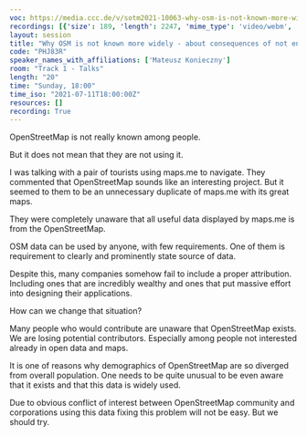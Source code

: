 ```yaml
---
voc: https://media.ccc.de/v/sotm2021-10063-why-osm-is-not-known-more-widely-about-consequences-of-not-enforcing-attribution-requirements
recordings: [{'size': 189, 'length': 2247, 'mime_type': 'video/webm', 'language': 'eng', 'filename': 'sotm2021-10063-eng-Why_OSM_is_not_known_more_widely_-_about_consequences_of_not_enforcing_attribution_requirements_webm-hd.webm', 'state': 'new', 'folder': 'webm-hd', 'high_quality': True, 'width': 1920, 'height': 1080, 'updated_at': '2021-09-19T11:24:11.094+02:00', 'recording_url': 'https://cdn.media.ccc.de/events/sotm/2021/webm-hd/sotm2021-10063-eng-Why_OSM_is_not_known_more_widely_-_about_consequences_of_not_enforcing_attribution_requirements_webm-hd.webm', 'url': 'https://media.ccc.de/public/recordings/54927', 'event_url': 'https://media.ccc.de/public/events/be7b8fd8-15d6-5d41-a0f6-15604e0ae3c7', 'conference_url': 'https://media.ccc.de/public/conferences/sotm2021'}, {'size': 95, 'length': 2247, 'mime_type': 'video/webm', 'language': 'eng', 'filename': 'sotm2021-10063-eng-Why_OSM_is_not_known_more_widely_-_about_consequences_of_not_enforcing_attribution_requirements_webm-sd.webm', 'state': 'new', 'folder': 'webm-sd', 'high_quality': False, 'width': 720, 'height': 576, 'updated_at': '2021-09-19T10:50:46.087+02:00', 'recording_url': 'https://cdn.media.ccc.de/events/sotm/2021/webm-sd/sotm2021-10063-eng-Why_OSM_is_not_known_more_widely_-_about_consequences_of_not_enforcing_attribution_requirements_webm-sd.webm', 'url': 'https://media.ccc.de/public/recordings/54924', 'event_url': 'https://media.ccc.de/public/events/be7b8fd8-15d6-5d41-a0f6-15604e0ae3c7', 'conference_url': 'https://media.ccc.de/public/conferences/sotm2021'}, {'size': 62, 'length': 2247, 'mime_type': 'video/mp4', 'language': 'eng', 'filename': 'sotm2021-10063-eng-Why_OSM_is_not_known_more_widely_-_about_consequences_of_not_enforcing_attribution_requirements_sd.mp4', 'state': 'new', 'folder': 'h264-sd', 'high_quality': False, 'width': 720, 'height': 576, 'updated_at': '2021-09-19T10:27:05.969+02:00', 'recording_url': 'https://cdn.media.ccc.de/events/sotm/2021/h264-sd/sotm2021-10063-eng-Why_OSM_is_not_known_more_widely_-_about_consequences_of_not_enforcing_attribution_requirements_sd.mp4', 'url': 'https://media.ccc.de/public/recordings/54918', 'event_url': 'https://media.ccc.de/public/events/be7b8fd8-15d6-5d41-a0f6-15604e0ae3c7', 'conference_url': 'https://media.ccc.de/public/conferences/sotm2021'}, {'size': 34, 'length': 2247, 'mime_type': 'audio/mpeg', 'language': 'eng', 'filename': 'sotm2021-10063-eng-Why_OSM_is_not_known_more_widely_-_about_consequences_of_not_enforcing_attribution_requirements_mp3.mp3', 'state': 'new', 'folder': 'mp3', 'high_quality': False, 'width': 0, 'height': 0, 'updated_at': '2021-09-19T10:23:04.934+02:00', 'recording_url': 'https://cdn.media.ccc.de/events/sotm/2021/mp3/sotm2021-10063-eng-Why_OSM_is_not_known_more_widely_-_about_consequences_of_not_enforcing_attribution_requirements_mp3.mp3', 'url': 'https://media.ccc.de/public/recordings/54917', 'event_url': 'https://media.ccc.de/public/events/be7b8fd8-15d6-5d41-a0f6-15604e0ae3c7', 'conference_url': 'https://media.ccc.de/public/conferences/sotm2021'}, {'size': 148, 'length': 2247, 'mime_type': 'video/mp4', 'language': 'eng', 'filename': 'sotm2021-10063-eng-Why_OSM_is_not_known_more_widely_-_about_consequences_of_not_enforcing_attribution_requirements_hd.mp4', 'state': 'new', 'folder': 'h264-hd', 'high_quality': True, 'width': 1920, 'height': 1080, 'updated_at': '2021-09-19T10:20:36.568+02:00', 'recording_url': 'https://cdn.media.ccc.de/events/sotm/2021/h264-hd/sotm2021-10063-eng-Why_OSM_is_not_known_more_widely_-_about_consequences_of_not_enforcing_attribution_requirements_hd.mp4', 'url': 'https://media.ccc.de/public/recordings/54916', 'event_url': 'https://media.ccc.de/public/events/be7b8fd8-15d6-5d41-a0f6-15604e0ae3c7', 'conference_url': 'https://media.ccc.de/public/conferences/sotm2021'}]
layout: session
title: "Why OSM is not known more widely - about consequences of not enforcing attribution requirements"
code: "PHJ83R"
speaker_names_with_affiliations: ['Mateusz Konieczny']
room: "Track 1 - Talks"
length: "20"
time: "Sunday, 18:00"
time_iso: "2021-07-11T18:00:00Z"
resources: []
recording: True
---
```

OpenStreetMap is not really known among people.

But it does not mean that they are not using it.

I was talking with a pair of tourists using maps.me to navigate. They commented that OpenStreetMap sounds like an interesting project. But it seemed to them to be an unnecessary duplicate of maps.me with its great maps.

They were completely unaware that all useful data displayed by maps.me is from the OpenStreetMap.

OSM data can be used by anyone, with few requirements. One of them is requirement to clearly and prominently state source of data.

Despite this, many companies somehow fail to include a proper attribution. Including ones that are incredibly wealthy and ones that put massive effort into designing their applications.

How can we change that situation?

Many people who would contribute are unaware that OpenStreetMap exists. We are losing potential contributors. Especially among people not interested already in open data and maps.

It is one of reasons why demographics of OpenStreetMap are so diverged from overall population. One needs to be quite unusual to be even aware that it exists and that this data is widely used.

Due to obvious conflict of interest between OpenStreetMap community and corporations using this data fixing this problem will not be easy. But we should try.
